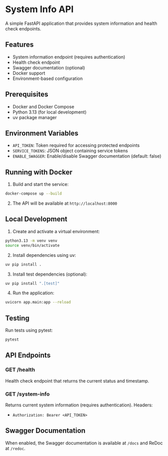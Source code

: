 # System Info API

A simple FastAPI application that provides system information and health check endpoints.

## Features

- System information endpoint (requires authentication)
- Health check endpoint
- Swagger documentation (optional)
- Docker support
- Environment-based configuration

## Prerequisites

- Docker and Docker Compose
- Python 3.13 (for local development)
- uv package manager

## Environment Variables

- `API_TOKEN`: Token required for accessing protected endpoints
- `SERVICE_TOKENS`: JSON object containing service tokens
- `ENABLE_SWAGGER`: Enable/disable Swagger documentation (default: false)

## Running with Docker

1. Build and start the service:
```bash
docker-compose up --build
```

2. The API will be available at `http://localhost:8000`

## Local Development

1. Create and activate a virtual environment:
```bash
python3.13 -m venv venv
source venv/bin/activate
```

2. Install dependencies using uv:
```bash
uv pip install .
```

3. Install test dependencies (optional):
```bash
uv pip install ".[test]"
```

4. Run the application:
```bash
uvicorn app.main:app --reload
```

## Testing

Run tests using pytest:
```bash
pytest
```

## API Endpoints

### GET /health
Health check endpoint that returns the current status and timestamp.

### GET /system-info
Returns current system information (requires authentication).
Headers:
- `Authorization: Bearer <API_TOKEN>`

## Swagger Documentation

When enabled, the Swagger documentation is available at `/docs` and ReDoc at `/redoc`.

